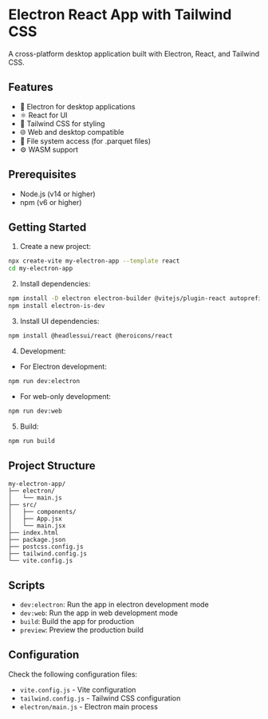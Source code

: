 # Electron React App with Tailwind CSS

A cross-platform desktop application built with Electron, React, and Tailwind CSS.

## Features

- 🚀 Electron for desktop applications
- ⚛️ React for UI
- 🎨 Tailwind CSS for styling
- 🌐 Web and desktop compatible
- 📁 File system access (for .parquet files)
- ⚙️ WASM support

## Prerequisites

- Node.js (v14 or higher)
- npm (v6 or higher)

## Getting Started

1. Create a new project:
```bash
npx create-vite my-electron-app --template react
cd my-electron-app
```

2. Install dependencies:
```bash
npm install -D electron electron-builder @vitejs/plugin-react autoprefixer postcss tailwindcss
npm install electron-is-dev
```

3. Install UI dependencies:
```bash
npm install @headlessui/react @heroicons/react
```

4. Development:
- For Electron development:
```bash
npm run dev:electron
```
- For web-only development:
```bash
npm run dev:web
```

5. Build:
```bash
npm run build
```

## Project Structure

```
my-electron-app/
├── electron/
│   └── main.js
├── src/
│   ├── components/
│   ├── App.jsx
│   └── main.jsx
├── index.html
├── package.json
├── postcss.config.js
├── tailwind.config.js
└── vite.config.js
```

## Scripts

- `dev:electron`: Run the app in electron development mode
- `dev:web`: Run the app in web development mode
- `build`: Build the app for production
- `preview`: Preview the production build

## Configuration

Check the following configuration files:
- `vite.config.js` - Vite configuration
- `tailwind.config.js` - Tailwind CSS configuration
- `electron/main.js` - Electron main process